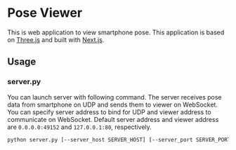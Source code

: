 # Pose Viewer
This is web application to view smartphone pose.
This application is based on [Three.js](https://threejs.org/) and built with [Next.js](https://nextjs.org/).

## Usage
### server.py
You can launch server with following command.
The server receives pose data from smartphone on UDP and sends them to viewer on WebSocket.
You can specify server address to bind for UDP and viewer address to communicate on WebSocket.
Default server address and viewer address are `0.0.0.0:49152` and `127.0.0.1:80`, respectively.
```sh
python server.py [--server_host SERVER_HOST] [--server_port SERVER_PORT] [--viewer_host VIEWER_HOST] [--viewer_port VIEWER_PORT]
```
